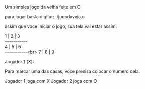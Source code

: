 Um simples jogo da velha feito em C

para jogar basta digitar:
./jogodaveia.o

assim que voce iniciar o jogo, sua tela vai estar assim:

 1 | 2 | 3 <br/>
\-----------<br/>
 4 | 5 | 6 <br/>
\-----------<br\>
 7 | 8 | 9 

Jogador 1 (X): 

Para marcar uma das casas, voce precisa colocar o numero dela.

Jogador 1 joga com X
Jogador 2 joga com O
